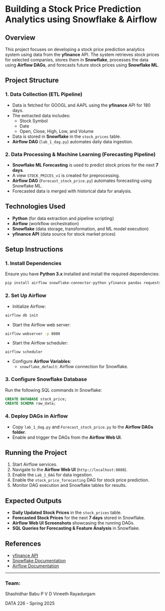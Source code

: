 # Building a Stock Price Prediction Analytics using Snowflake & Airflow

## Overview
This project focuses on developing a stock price prediction analytics system using data from the **yfinance** API. The system retrieves stock prices for selected companies, stores them in **Snowflake**, processes the data using **Airflow DAGs**, and forecasts future stock prices using **Snowflake ML**.

## Project Structure
### 1. **Data Collection (ETL Pipeline)**
- Data is fetched for GOOGL and AAPL using the **yfinance** API for 180 days.
- The extracted data includes:
  - Stock Symbol
  - Date
  - Open, Close, High, Low, and Volume
- Data is stored in **Snowflake** in the `stock_prices` table.
- **Airflow DAG** (`lab_1_dag.py`) automates daily data ingestion.

### 2. **Data Processing & Machine Learning (Forecasting Pipeline)**
- **Snowflake ML Forecasting** is used to predict stock prices for the next **7 days**.
- A view `STOCK_PRICES_v1` is created for preprocessing.
- **Airflow DAG** (`Forecast_stock_price.py`) automates forecasting using Snowflake ML.
- Forecasted data is merged with historical data for analysis.

## Technologies Used
- **Python** (for data extraction and pipeline scripting)
- **Airflow** (workflow orchestration)
- **Snowflake** (data storage, transformation, and ML model execution)
- **yfinance API** (data source for stock market prices)

## Setup Instructions
### 1. Install Dependencies
Ensure you have **Python 3.x** installed and install the required dependencies:
```sh
pip install airflow snowflake-connector-python yfinance pandas requests pendulum
```

### 2. Set Up Airflow
- Initialize Airflow:
```sh
airflow db init
```
- Start the Airflow web server:
```sh
airflow webserver -p 8080
```
- Start the Airflow scheduler:
```sh
airflow scheduler
```
- Configure **Airflow Variables**:
  - `snowflake_default`: Airflow connection for Snowflake.

### 3. Configure Snowflake Database
Run the following SQL commands in Snowflake:
```sql
CREATE DATABASE stock_price;
CREATE SCHEMA raw_data;
```

### 4. Deploy DAGs in Airflow
- Copy `lab_1_dag.py` and `Forecast_stock_price.py` to the **Airflow DAGs folder**.
- Enable and trigger the DAGs from the **Airflow Web UI**.

## Running the Project
1. Start Airflow services.
2. Navigate to the **Airflow Web UI** (`http://localhost:8080`).
3. Enable the `Lab_1_DAG` for data ingestion.
4. Enable the `stock_price_forecasting` DAG for stock price prediction.
5. Monitor DAG execution and Snowflake tables for results.

## Expected Outputs
- **Daily Updated Stock Prices** in the `stock_prices` table.
- **Forecasted Stock Prices** for the next **7 days** stored in Snowflake.
- **Airflow Web UI Screenshots** showcasing the running DAGs.
- **SQL Queries for Forecasting & Feature Analysis** in Snowflake.

## References
- [yfinance API](https://pypi.org/project/yfinance/)
- [Snowflake Documentation](https://docs.snowflake.com/)
- [Airflow Documentation](https://airflow.apache.org/docs/)

---
### Team:
Shashidhar Babu P V D
Vineeth Rayadurgam 

DATA 226 - Spring 2025
